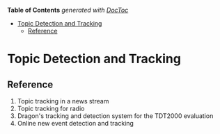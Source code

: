 **Table of Contents**  *generated with [DocToc](http://doctoc.herokuapp.com/)*

- [Topic Detection and Tracking](#topic-detection-and-tracking)
	- [Reference](#reference)

# Topic Detection and Tracking

## Reference
1. Topic tracking in a news stream
2. Topic tracking for radio
3. Dragon's tracking and detection system for the TDT2000 evaluation
4. Online new event detection and tracking